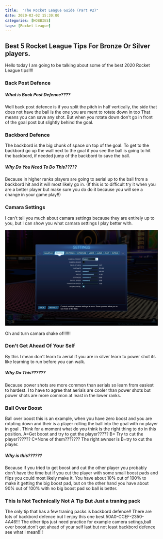 ```yaml
---
title:  "The Rocket League Guide (Part #2)"
date: 2020-02-02 15:30:00
categories: [HOBBIES]
tags: [Rocket League]
---
```


## Best 5 Rocket League Tips For Bronze Or Silver players.
Hello today I am going to be talking about some of the best 2020 Rocket League tips!!!!

### Back Post Defence
##### What is Back Post Defence????
Well back post defence is if you split the pitch in half vertically, the side that does not have the ball is the one you are ment to rotate down in too
That means you can save any shot.
But when you rotate down don't go in front of the goal post but slightly behind the goal.

### Backbord Defence
The backbord is the big chunk of space on top of the goal.
To get to the backbord go up the wall next to the goal if you see the ball is going to hit the backbord, if needed jump of the backbord to save the ball.
##### Why Do You Need To Do This?????
Because in higher ranks players are going to aerial up to the ball from a backbord hit and it will most likely go in.
(If this is to difficult try it when you are a better player but make sure you do do it because you will see a change in your game play!!)

### Camara Settings
I can't tell you much about camara settings because they are entirely up to you, but I can show you what camara settings I play better with.

![My camera settings](/assets/img/adrian-camera-settings.png)

Oh and turn camara shake of!!!!!!

### Don't Get Ahead Of Your Self
By this I mean don't learn to aerial if you are in silver learn to power shot its like learning to run before you can walk.
##### Why Do This??????
Because power shots are more common than aerials so learn from easiest to hardest.
I to have to agree that aerials are cooler than power shots but power shots are more common at least in the lower ranks.

### Ball Over Boost
Ball over boost this is an example, when you have zero boost and you are rotating down and their is a player rolling the ball into the goal with no player in goal .
Think for a moment what do you think is the right thing to do in this position.
A=Get boost and try to get the player?????
B=  Try to cut the player?????? 
C=None of them???????
The right awnser is B=try to cut the player.
##### Why is this??????
Because if you tried to get boost and cut the other player you probably don't have the time but if you cut the player with some small boost pads and flips you could most likely make it. 
You have about 10% out of 100% to make it getting the big boost pad, but on the other hand you have about 90% out of 100% with no big boost pad so ball is better.

### This Is Not Technically Not A Tip But Just a traning pack

The only tip that has a few traning packs is backbord defence!!
There are lots of backbord defence but I enjoy this one best 50A0-CCEF-2350-4A46!!!
The other tips just need practice for example camera setings,ball over boost,don't get ahead of your self last but not least backbord defence see what I mean!!!!


